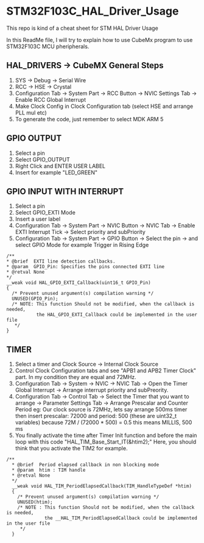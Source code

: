 # STM32F103C_HAL_Driver_Usage
This repo is kind of a cheat sheet for STM HAL Driver Usage

In this ReadMe file, I will try to explain how to use CubeMx program to use STM32F103C MCU pheripherals.


HAL_DRIVERS -> CubeMX General Steps
-------------------------------------

  1. SYS -> Debug -> Serial Wire
  2. RCC -> HSE -> Crystal
  3. Configuration Tab -> System Part -> RCC Button -> NVIC Settings Tab -> Enable RCC Global Interrupt
  4. Make Clock Config in Clock Configuration tab (select HSE and arrange PLL mul etc)
  5. To generate the code, just remember to select MDK ARM 5 
  
  
GPIO OUTPUT
--------------
  1. Select a pin
  2. Select GPIO_OUTPUT
  3. Right Click and ENTER USER LABEL
  4. Insert for example "LED_GREEN"



GPIO INPUT WITH INTERRUPT
-----------------------------
  1. Select a pin
  2. Select GPIO_EXTI Mode
  3. Insert a user label
  4. Configuration Tab -> System Part -> NVIC Button -> NVIC Tab -> Enable EXTI Interrupt Tick -> Select priority and subPriority
  5. Configuration Tab -> System Part -> GPIO Button -> Select the pin -> and select GPIO Mode for example Trigger in Rising Edge
  
    /**
    * @brief  EXTI line detection callbacks.
    * @param  GPIO_Pin: Specifies the pins connected EXTI line
    * @retval None
    */
    __weak void HAL_GPIO_EXTI_Callback(uint16_t GPIO_Pin)
    {
      /* Prevent unused argument(s) compilation warning */
      UNUSED(GPIO_Pin);
      /* NOTE: This function Should not be modified, when the callback is needed,
               the HAL_GPIO_EXTI_Callback could be implemented in the user file
       */
    }


TIMER
-------------------
  1. Select a timer and Clock Source -> Internal Clock Source
  2. Control Clock Configuration tabs and see "APB1 and APB2 Timer Clock" part. In my condition they are equal and 72MHz.
  3. Configuration Tab -> System -> NVIC -> NVIC Tab -> Open the Timer Global Interrupt -> Arrange interrupt priority and subPreority.
  4. Configuration Tab -> Control Tab -> Select the Timer that you want to arrange -> Parameter Settings Tab -> Arrange Prescalar and Counter Period
  eg: Our clock source is 72MHz, lets say arrange 500ms timer then insert prescalar: 72000 and period: 500 (these are uint32_t variables)
  because 72M / (72000 * 500) = 0.5 this means MILLIS, 500 ms
  5. You finally activate the time after Timer Init function and before the main loop with this code "HAL_TIM_Base_Start_IT(&htim2);"
  Here, you should think that you activate the TIM2 for example.

    /**
      * @brief  Period elapsed callback in non blocking mode 
      * @param  htim : TIM handle
      * @retval None
      */
      __weak void HAL_TIM_PeriodElapsedCallback(TIM_HandleTypeDef *htim)
      {
        /* Prevent unused argument(s) compilation warning */
        UNUSED(htim);
        /* NOTE : This function Should not be modified, when the callback is needed,
                  the __HAL_TIM_PeriodElapsedCallback could be implemented in the user file
         */
      }
